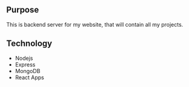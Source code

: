## Purpose
This is backend server for my website, that will contain all my projects.

## Technology
* Nodejs
* Express
* MongoDB
* React Apps

